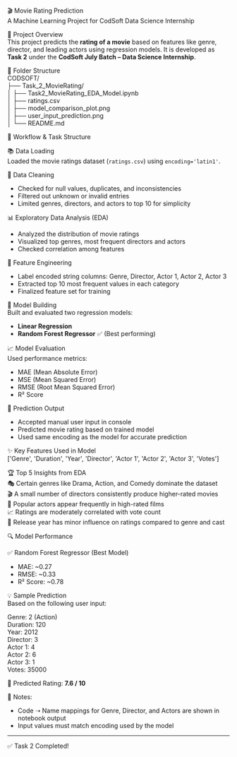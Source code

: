 🎬 Movie Rating Prediction  
A Machine Learning Project for CodSoft Data Science Internship

📌 Project Overview  
This project predicts the **rating of a movie** based on features like genre, director, and leading actors using regression models. It is developed as **Task 2** under the **CodSoft July Batch – Data Science Internship**.

📁 Folder Structure  
CODSOFT/  
├── Task_2_MovieRating/  
│   ├── Task2_MovieRating_EDA_Model.ipynb  
│   ├── ratings.csv  
│   ├── model_comparison_plot.png  
│   ├── user_input_prediction.png  
│   └── README.md  

🧠 Workflow & Task Structure  

📚 Data Loading  
Loaded the movie ratings dataset (`ratings.csv`) using `encoding='latin1'`.

🧹 Data Cleaning  
- Checked for null values, duplicates, and inconsistencies  
- Filtered out unknown or invalid entries  
- Limited genres, directors, and actors to top 10 for simplicity  

📊 Exploratory Data Analysis (EDA)  
- Analyzed the distribution of movie ratings  
- Visualized top genres, most frequent directors and actors  
- Checked correlation among features  

🧪 Feature Engineering  
- Label encoded string columns: Genre, Director, Actor 1, Actor 2, Actor 3  
- Extracted top 10 most frequent values in each category  
- Finalized feature set for training  

🤖 Model Building  
Built and evaluated two regression models:  
- **Linear Regression**  
- **Random Forest Regressor** ✅ (Best performing)

📈 Model Evaluation  
Used performance metrics:
- MAE (Mean Absolute Error)  
- MSE (Mean Squared Error)  
- RMSE (Root Mean Squared Error)  
- R² Score

🧮 Prediction Output  
- Accepted manual user input in console  
- Predicted movie rating based on trained model  
- Used same encoding as the model for accurate prediction

✨ Key Features Used in Model  
['Genre', 'Duration', 'Year', 'Director', 'Actor 1', 'Actor 2', 'Actor 3', 'Votes']

🏆 Top 5 Insights from EDA  
🎭 Certain genres like Drama, Action, and Comedy dominate the dataset  
🎬 A small number of directors consistently produce higher-rated movies  
🎤 Popular actors appear frequently in high-rated films  
📈 Ratings are moderately correlated with vote count  
📅 Release year has minor influence on ratings compared to genre and cast

🔍 Model Performance  

✅ Random Forest Regressor (Best Model)  
- MAE: ~0.27  
- RMSE: ~0.33  
- R² Score: ~0.78  

💡 Sample Prediction  
Based on the following user input:  

Genre: 2 (Action)  
Duration: 120  
Year: 2012  
Director: 3  
Actor 1: 4  
Actor 2: 6  
Actor 3: 1  
Votes: 35000  

🎯 Predicted Rating: **7.6 / 10**

📌 Notes:  
- Code ➝ Name mappings for Genre, Director, and Actors are shown in notebook output  
- Input values must match encoding used by the model  

---

✅ Task 2 Completed!
